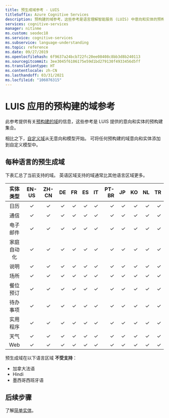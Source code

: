 ```yaml
---
title: 预生成域参考 - LUIS
titleSuffix: Azure Cognitive Services
description: 预构建的域参考，这些参考是语言理解智能服务 (LUIS) 中意向和实体的预构建集合。
services: cognitive-services
manager: nitinme
ms.custom: seodec18
ms.service: cognitive-services
ms.subservice: language-understanding
ms.topic: reference
ms.date: 09/27/2019
ms.openlocfilehash: 6f9637a24bcb722fc20ee08408c8bb3d8b240113
ms.sourcegitcommit: 3ee3045f6106175e59d1bd279130f4933456d5ff
ms.translationtype: HT
ms.contentlocale: zh-CN
ms.lasthandoff: 03/31/2021
ms.locfileid: "106076315"
---
```

# <a name="prebuilt-domain-reference-for-your-luis-app"></a>LUIS 应用的预构建的域参考
此参考提供有关[预构建的域](./howto-add-prebuilt-models.md)的信息，这些参考是 LUIS 提供的意向和实体的预构建集合。

相比之下，[自定义域](luis-how-to-start-new-app.md)从无意向和模型开始。 可将任何预构建的域意向和实体添加到自定义模型中。

## <a name="prebuilt-domains-per-language"></a>每种语言的预生成域

下表汇总了当前支持的域。 英语区域支持的域通常比其他语言区域更多。

|      实体类型      | EN-US | ZH-CN | DE | FR | ES | IT | PT-BR | JP | KO | NL | TR |
|:---------------------:|:-----:|:-----:|:--:|:--:|:--:|:--:|------:|---:|---:|---:|---:|
|       日历        |   ✓   |   ✓   | ✓  | ✓  | ✓  | ✓  |     ✓ |  ✓ |  ✓ |  ✓ |  ✓ |
|     通信     |   ✓   |   ✓   | ✓  | ✓  | ✓  | ✓  |     ✓ |  ✓ |  ✓ |  ✓ |  ✓ |
|         电子邮件         |   ✓   |   ✓   | ✓  | ✓  | ✓  | ✓  |     ✓ |  ✓ |  ✓ |  ✓ |  ✓ |
|    家庭自动化     |   ✓   |   ✓   | ✓  | ✓  | ✓  | ✓  |     ✓ |  ✓ |  ✓ |  ✓ |  ✓ |
|         说明         |   ✓   |   ✓   | ✓  | ✓  | ✓  | ✓  |     ✓ |  ✓ |  ✓ |  ✓ |  ✓ |
|        场所         |   ✓   |   ✓   | ✓  | ✓  | ✓  | ✓  |     ✓ |  ✓ |  ✓ |  ✓ |  ✓ |
| 餐位预订 |   ✓   |   ✓   | ✓  | ✓  | ✓  | ✓  |     ✓ |  ✓ |  ✓ |  ✓ |  ✓ |
|         待办事项          |   ✓   |   ✓   | ✓  | ✓  | ✓  | ✓  |     ✓ |  ✓ |  ✓ |  ✓ |  ✓ |
|       实用程序       |   ✓   |   ✓   | ✓  | ✓  | ✓  | ✓  |     ✓ |  ✓ |  ✓ |  ✓ |  ✓ |
|        天气        |   ✓   |   ✓   | ✓  | ✓  | ✓  | ✓  |     ✓ |  ✓ |  ✓ |  ✓ |  ✓ |
|          Web          |   ✓   |   ✓   | ✓  | ✓  | ✓  | ✓  |     ✓ |  ✓ |  ✓ |  ✓ |  ✓ |

预生成域在以下语言区域 **不受支持**：

* 加拿大法语
* Hindi
* 墨西哥西班牙语

## <a name="next-steps"></a>后续步骤

了解[简单实体](reference-entity-simple.md)。
